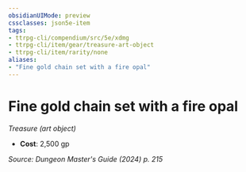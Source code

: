 ```yaml
---
obsidianUIMode: preview
cssclasses: json5e-item
tags:
- ttrpg-cli/compendium/src/5e/xdmg
- ttrpg-cli/item/gear/treasure-art-object
- ttrpg-cli/item/rarity/none
aliases: 
- "Fine gold chain set with a fire opal"
---
```

# Fine gold chain set with a fire opal
*Treasure (art object)*  

- **Cost**: 2,500 gp

*Source: Dungeon Master's Guide (2024) p. 215*